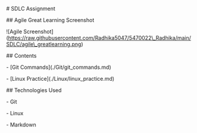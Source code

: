 \# SDLC Assignment



\## Agile Great Learning Screenshot



!\[Agile Screenshot](https://raw.githubusercontent.com/Radhika5047/5470022\_Radhika/main/SDLC/agile\_greatlearning.png)



\## Contents



\- \[Git Commands](./Git/git\_commands.md)

\- \[Linux Practice](./Linux/linux\_practice.md)



\## Technologies Used

\- Git

\- Linux

\- Markdown

